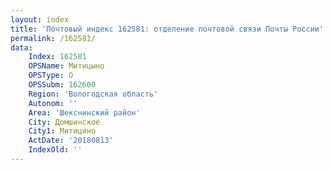 ```yaml
---
layout: index
title: 'Почтовый индекс 162581: отделение почтовой связи Почты России'
permalink: /162581/
data:
    Index: 162581
    OPSName: Митицыно
    OPSType: О
    OPSSubm: 162600
    Region: 'Вологодская область'
    Autonom: ''
    Area: 'Шекснинский район'
    City: Домшинское
    City1: Митицино
    ActDate: '20180813'
    IndexOld: ''
---
```


